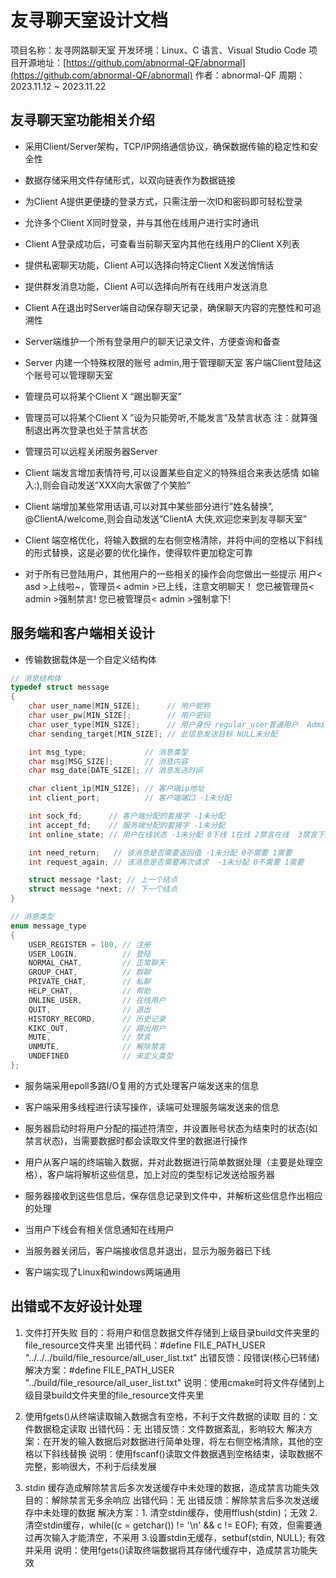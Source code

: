 # 友寻聊天室设计文档
项目名称：友寻网路聊天室
开发环境：Linux、C 语言、Visual Studio Code
项目开源地址：[https://github.com/abnormal-QF/abnormal](https://github.com/abnormal-QF/abnormal)
作者：abnormal-QF
周期：2023.11.12 ~ 2023.11.22



## 友寻聊天室功能相关介绍
- 采用Client/Server架构，TCP/IP网络通信协议，确保数据传输的稳定性和安全性
- 数据存储采用文件存储形式，以双向链表作为数据链接
- 为Client A提供更便捷的登录方式，只需注册一次ID和密码即可轻松登录
- 允许多个Client X同时登录，并与其他在线用户进行实时通讯
- Client A登录成功后，可查看当前聊天室内其他在线用户的Client X列表
- 提供私密聊天功能，Client A可以选择向特定Client X发送悄悄话
- 提供群发消息功能，Client A可以选择向所有在线用户发送消息
- Client A在退出时Server端自动保存聊天记录，确保聊天内容的完整性和可追溯性
- Server端维护一个所有登录用户的聊天记录文件，方便查询和备查
- Server 内建一个特殊权限的账号 admin,用于管理聊天室
	客户端Client登陆这个账号可以管理聊天室

- 管理员可以将某个Client X “踢出聊天室” 
- 管理员可以将某个Client X ”设为只能旁听,不能发言”及禁言状态
	注：就算强制退出再次登录也处于禁言状态
	
- 管理员可以远程关闭服务器Server
- Client 端发言增加表情符号,可以设置某些自定义的特殊组合来表达感情
	如输入:),则会自动发送”XXX向大家做了个笑脸” 

- Client 端增加某些常用话语,可以对其中某些部分进行”姓名替换”,
	@ClientA/welcome,则会自动发送”ClientA 大侠,欢迎您来到友寻聊天室”

- Client 端空格优化，将输入数据的左右侧空格清除，并将中间的空格以下斜线的形式替换，这是必要的优化操作，使得软件更加稳定可靠

- 对于所有已登陆用户，其他用户的一些相关的操作会向您做出一些提示
	用户< asd >上线啦~，管理员< admin >已上线，注意文明聊天！
	您已被管理员< admin >强制禁言!
	您已被管理员< admin >强制拿下!



## 服务端和客户端相关设计
- 传输数据载体是一个自定义结构体
```c
// 消息结构体
typedef struct message
{
    char user_name[MIN_SIZE];      // 用户昵称
    char user_pw[MIN_SIZE];        // 用户密码
    char user_type[MIN_SIZE];      // 用户身份 regular_user普通用户  Administrator管理员
    char sending_target[MIN_SIZE]; // 此信息发送目标 NULL未分配

    int msg_type;             // 消息类型
    char msg[MSG_SIZE];       // 消息内容
    char msg_date[DATE_SIZE]; // 消息发送时间

    char client_ip[MIN_SIZE]; // 客户端ip地址
    int client_port;          // 客户端端口 -1未分配

    int sock_fd;      // 客户端分配的套接字 -1未分配
    int accept_fd;    // 服务端分配的套接字 -1未分配
    int online_state; // 用户在线状态 -1未分配 0下线 1在线 2禁言在线  3禁言下线

    int need_return;   // 该消息是否需要返回值 -1未分配 0不需要 1需要
    int request_again; // 该消息是否需要再次请求  -1未分配 0不需要 1需要

    struct message *last; // 上一个结点
    struct message *next; // 下一个结点
}

// 消息类型
enum message_type
{
    USER_REGISTER = 100, // 注册
    USER_LOGIN,          // 登陆
    NORMAL_CHAT,         // 正常聊天
    GROUP_CHAT,          // 群聊
    PRIVATE_CHAT,        // 私聊
    HELP_CHAT,           // 帮助
    ONLINE_USER,         // 在线用户
    QUIT,                // 退出
    HISTORY_RECORD,      // 历史记录
    KIKC_OUT,            // 踢出用户
    MUTE,                // 禁言
    UNMUTE,              // 解除禁言
    UNDEFINED            // 未定义类型
};
```

- 服务端采用epoll多路I/O复用的方式处理客户端发送来的信息
- 客户端采用多线程进行读写操作，读端可处理服务端发送来的信息

- 服务器启动时将用户分配的描述符清空，并设置账号状态为结束时的状态(如禁言状态)，当需要数据时都会读取文件里的数据进行操作

- 用户从客户端的终端输入数据，并对此数据进行简单数据处理（主要是处理空格），客户端将解析这些信息，加上对应的类型标记发送给服务器
- 服务器接收到这些信息后，保存信息记录到文件中，并解析这些信息作出相应的处理
- 当用户下线会有相关信息通知在线用户
- 当服务器关闭后，客户端接收信息并退出，显示为服务器已下线
- 客户端实现了Linux和windows两端通用



## 出错或不友好设计处理
1. 文件打开失败
目的：将用户和信息数据文件存储到上级目录build文件夹里的file_resource文件夹里
出错代码：#define FILE_PATH_USER "../../../build/file_resource/all_user_list.txt"
出错反馈：段错误(核心已转储)
解决方案：#define FILE_PATH_USER "../build/file_resource/all_user_list.txt"
说明：使用cmake时将文件存储到上级目录build文件夹里的file_resource文件夹里



2. 使用fgets()从终端读取输入数据含有空格，不利于文件数据的读取
目的：文件数据稳定读取
出错代码：无
出错反馈：文件数据紊乱，影响较大
解决方案：在开发的输入数据后对数据进行简单处理，将左右侧空格清除，其他的空格以下斜线替换
说明：使用fscanf()读取文件数据遇到空格结束，读取数据不完整，影响很大，不利于后续发展



3. stdin 缓存造成解除禁言后多次发送缓存中未处理的数据，造成禁言功能失效
目的：解除禁言无多余响应
出错代码：无
出错反馈：解除禁言后多次发送缓存中未处理的数据
解决方案：1. 清空stdin缓存，使用fflush(stdin)；无效
                      2.清空stdin缓存，while((c = getchar()) != '\n' && c != EOF); 有效，但需要通过再次输入才能清空，不采用
                      3.设置stdin无缓存，setbuf(stdin, NULL); 有效并采用
说明：使用fgets()读取终端数据将其存储代缓存中，造成禁言功能失效